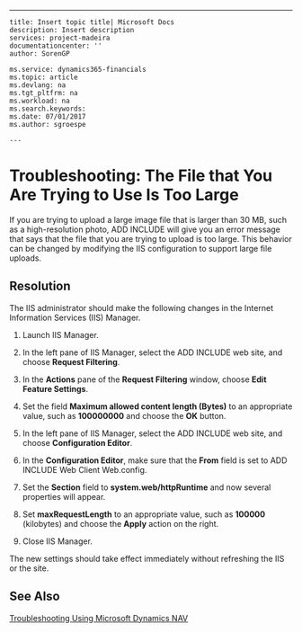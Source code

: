 ---
    title: Insert topic title| Microsoft Docs
    description: Insert description
    services: project-madeira
    documentationcenter: ''
    author: SorenGP

    ms.service: dynamics365-financials
    ms.topic: article
    ms.devlang: na
    ms.tgt_pltfrm: na
    ms.workload: na
    ms.search.keywords:
    ms.date: 07/01/2017
    ms.author: sgroespe

    ---
# Troubleshooting: The File that You Are Trying to Use Is Too Large
If you are trying to upload a large image file that is larger than 30 MB, such as a high-resolution photo, ADD INCLUDE<!--[!INCLUDE[navnow](../../includes/navnow_md.md)]--> will give you an error message that says that the file that you are trying to upload is too large. This behavior can be changed by modifying the IIS configuration to support large file uploads.  
  
## Resolution  
 The IIS administrator should make the following changes in the Internet Information Services \(IIS\) Manager.  
  
1.  Launch IIS Manager.  
  
2.  In the left pane of IIS Manager, select the ADD INCLUDE<!--[!INCLUDE[navnow](../../includes/navnow_md.md)]--> web site, and choose **Request Filtering**.  
  
3.  In the **Actions** pane of the **Request Filtering** window, choose **Edit Feature Settings**.  
  
4.  Set the field **Maximum allowed content length \(Bytes\)** to an appropriate value, such as **100000000** and choose the **OK** button.  
  
5.  In the left pane of IIS Manager, select the ADD INCLUDE<!--[!INCLUDE[navnow](../../includes/navnow_md.md)]--> web site, and choose **Configuration Editor**.  
  
6.  In the **Configuration Editor**, make sure that the **From** field is set to ADD INCLUDE<!--[!INCLUDE[navnowlong](../../includes/navnowlong_md.md)]--> Web Client Web.config.  
  
7.  Set the **Section** field to **system.web\/httpRuntime** and now several properties will appear.  
  
8.  Set **maxRequestLength** to an appropriate value, such as **100000** \(kilobytes\) and choose the **Apply** action on the right.  
  
9. Close IIS Manager.  
  
 The new settings should take effect immediately without refreshing the IIS or the site.  
  
## See Also  
 [Troubleshooting Using Microsoft Dynamics NAV](../FullExperience/troubleshooting-using-microsoft-dynamics-nav.md)